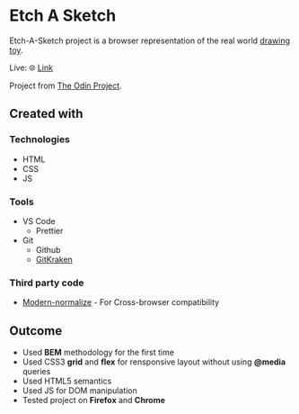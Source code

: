 # Etch A Sketch
Etch-A-Sketch project is a browser representation of the real world [drawing toy](https://en.wikipedia.org/wiki/Etch_A_Sketch).

Live: 🌐 [Link](https://dawidbal.github.io/EtchASketch/)

Project from [The Odin Project](https://www.theodinproject.com).

## Created with

### Technologies
* HTML
* CSS
* JS

### Tools
* VS Code
  * Prettier
* Git
  * Github
  * [GitKraken](https://www.gitkraken.com/)
  
### Third party code
* [Modern-normalize](https://github.com/sindresorhus/modern-normalize) - For Cross-browser compatibility

## Outcome
* Used **BEM** methodology for the first time
* Used CSS3 **grid** and **flex** for rensponsive layout without using **@media** queries
* Used HTML5 semantics
* Used JS for DOM manipulation
* Tested project on **Firefox** and **Chrome**
